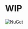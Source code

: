 # WIP

[![NuGet](https://img.shields.io/nuget/v/Teraa.Tw.Net?label=NuGet&logo=nuget&color=blue)](https://www.nuget.org/packages/Teraa.Tw.Net/)
